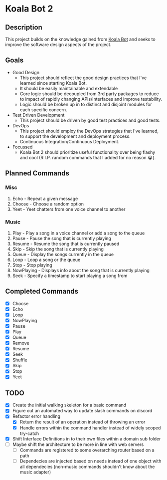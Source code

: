 # Koala Bot 2

## Description

This project builds on the knowledge gained from [Koala Bot](https://github.com/D3h4n/Koala-Bot) and
seeks to improve
the software design aspects of the project.

## Goals

- Good Design
  - This project should reflect the good design practices that I've learned since starting Koala
    Bot.
  - It should be easily maintainable and extendable
  - Core logic should be decoupled from 3rd party packages to reduce to impact of rapidly changing
    APIs/Interfaces and improve testability.
  - Logic should be broken up in to distinct and disjoint modules for each specific concern.
- Test Driven Development
  - This project should be driven by good test practices and good tests.
- DevOps
  - This project should employ the DevOps strategies that I've learned, to support the development
    and deployment process.
  - Continuous Integration/Continuous Deployment.
- Focussed
  - Koala Bot 2 should prioritize useful functionality over being flashy and cool (R.I.P. random
    commands that I added for no reason :sob:).

## Planned Commands

### Misc

1. Echo - Repeat a given message
2. Choose - Choose a random option
3. Yeet - Yeet chatters from one voice channel to another

### Music

1. Play - Play a song in a voice channel or add a song to the queue
2. Pause - Pause the song that is currently playing
3. Resume - Resume the song that is currently paused
4. Skip - Skip the song that is currently playing
5. Queue - Display the songs currently in the queue
6. Loop - Loop a song or the queue
7. Stop - Stop playing
8. NowPlaying - Displays info about the song that is currently playing
9. Seek - Specify a timestamp to start playing a song from

## Completed Commands

- [x] Choose
- [x] Echo
- [x] Loop
- [x] NowPlaying
- [x] Pause
- [x] Play
- [x] Queue
- [x] Remove
- [x] Resume
- [x] Seek
- [x] Shuffle
- [x] Skip
- [x] Stop
- [x] Yeet

## TODO

- [x] Create the initial walking skeleton for a basic command
- [x] Figure out an automated way to update slash commands on discord
- [x] Refactor error handling
  - [x] Return the result of an operation instead of throwing an error
  - [x] Handle errors within the command handler instead of widely scoped try-catch
- [x] Shift Interface Definitions in to their own files within a domain sub folder
- [ ] Maybe shift the architecture to be more in line with web servers
  - [ ] Commands are registered to some overarching router based on a path
  - [ ] Dependecies are injected based on needs instead of one object with all dependecies
        (non-music commands shouldn't know about the music adapter)

